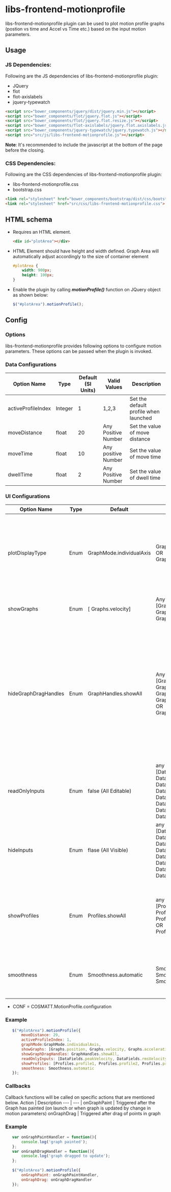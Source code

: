 # libs-frontend-motionprofile
libs-frontend-motionprofile plugin can be used to plot motion profile graphs (postion vs time and Accel vs Time etc.) based on the input motion parameters.

## Usage
### JS Dependencies: 
Following are the JS dependencies of libs-frontend-motionprofile plugin:
 - JQuery
 - flot
 - flot-axislabels
 - jquery-typewatch
 
```html
<script src="bower_components/jquery/dist/jquery.min.js"></script>
<script src="bower_components/flot/jquery.flot.js"></script>
<script src="bower_components/flot/jquery.flot.resize.js"></script>
<script src="bower_components/flot-axislabels/jquery.flot.axislabels.js"></script>
<script src="bower_components/jquery-typewatch/jquery.typewatch.js"></script>
<script src="src/js/libs-frontend-motionprofile.js"></script>
```
**Note**: It's recommended to include the javascript at the bottom of the page before the closing.

### CSS Dependencies:
Following are the CSS dependencies of libs-frontend-motionprofile plugin:
- libs-frontend-motionprofile.css
- bootstrap.css
```html
<link rel="stylesheet" href="bower_components/bootstrap/dist/css/bootstrap.css">
<link rel="stylesheet" href="src/css/libs-frontend-motionprofile.css">
```

## HTML schema
- Requires an HTML element.

    ```html
    <div id="plotArea"></div>
    ```
- HTML Element should have height and width defined. Graph Area will automatically adjust accordingly to the size of container element

    ```css
    #plotArea {
        width: 900px;
        height: 100px;
    }
    ```
- Enable the plugin by calling **_motionProfile()_** function on JQuery object as shown below:

     ```javascript
    $("#plotArea").motionProfile();
    ```

## Config
### Options
libs-frontend-motionprofile provides following options to configure motion parameters. These options can be passed when the plugin is invoked.

### Data Configurations

Option Name | Type | Default (SI Units) | Valid Values | Description
--- | --- | --- | --- |--- |
activeProfileIndex | Integer | 1 | 1,2,3 |Set the default profile when launched
moveDistance | float | 20 | Any Positive Number |Set the value of move distance
moveTime | float | 10 | Any positive Number | Set the value of move time
dwellTime | float | 2 | Any Positive Number | Set the value of dwell time

### UI Configurations

Option Name | Type | Default | Valid Values | Description
--- | --- | --- | --- |--- |
plotDisplayType | Enum | GraphMode.individualAxis | GraphMode.IndividualAxis <br /> OR <br />GraphMode.MultiAxis |Individual Axis - Separate plot for each graph (position / velocity / ...) <br /> Multi Axis (overlapped) - All graphs on same axis
showGraphs | Enum | [ Graphs.velocity] | Any combination of - <br /> [Graphs.position, Graphs.velocity, Graphs.acceleration] | Specified which profile graphs will be visible on screen
hideGraphDragHandles | Enum | GraphHandles.showAll | Any combination of - <br />[GraphHandles.position, GraphHandles.peakVelocity, GraphHandles.moveTime, GraphHandles.dwellTime] <br /> OR <br /> GraphHandles.showAll| This is used to specify which interactive points are to be shown out of move distance, peak velocity, move time & dwell time with which user can interact to change motion parameters. By default all points are shown.
readOnlyInputs | Enum | false (All Editable) | any combination of - <br /> [DataFields.moveDistance, DataFields.moveTime, DataFields.dwellTime, DataFields.velocityFormFactor, DataFields.peakVelocity, DataFields.rmsVelocity, DataFields.peakAccelaration, DataFields.rmsAccelaration] | This is used to specify which input fields are to be made read-only. 
hideInputs | Enum | flase (All Visible) | any combination of - <br /> [DataFields.moveDistance, DataFields.moveTime, DataFields.dwellTime, DataFields.velocityFormFactor, DataFields.peakVelocity, DataFields.rmsVelocity, DataFields.peakAccelaration, DataFields.rmsAccelaration] | This is used to specify the input fields that are to be hidden.
showProfiles | Enum | Profiles.showAll | any combination of - <br />  [Profiles.profile1, Profiles.profile2, Profiles.profile3] <br /> OR <br /> Profiles.showAll | This is used to specify which profile buttons are to hide out of 'profile1, profile2, profile3' predefined profile templates
smoothness | Enum | Smoothness.automatic | Smoothness.automatic, Smoothness.standard, Smoothness.maximum | This specifies the smoothness / jerk value out of 3 predefined templates.

* CONF = COSMATT.MotionProfile.configuration

### Example
 ```javascript
    $("#plotArea").motionProfile({
		moveDistance: 29,
		activeProfileIndex: 1,
		graphMode:GraphMode.individualAxis,
		showGraphs: [Graphs.position, Graphs.velocity, Graphs.acceleration],
		showGraphDragHandles: GraphHandles.showAll,
		readOnlyInputs: [DataFields.peakVelocity, DataFields.rmsVelocity, DataFields.peakAccelaration, DataFields.rmsAccelaration],
		showProfiles: [Profiles.profile1, Profiles.profile2, Profiles.profile3],
		smoothness: Smoothness.automatic
    });
 ```
 
### Callbacks
Callback functions will be called on specific actions that are mentioned below.
Action | Description
--- | --- |
onGraphPaint  | Triggered after the Graph has painted (on launch or when graph is updated by change in motion parameters)
onGraphDrag | Triggered after drag of points in graph

### Example
 ```javascript
    var onGraphPaintHandler = function(){
        console.log('graph painted');
    };
    var onGraphDragHandler = function(){
        console.log('graph dragged to update');
    };
    
    $("#plotArea").motionProfile({
        onGraphPaint: onGraphPaintHandler,
        onGraphDrag: onGraphDragHandler
    });
 ```
